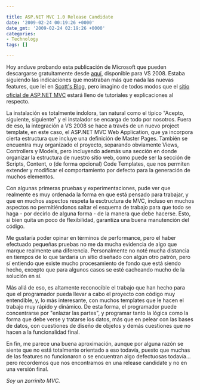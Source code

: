 ```yaml
---

title: ASP.NET MVC 1.0 Release Candidate
date: '2009-02-24 00:19:26 +0000'
date_gmt: '2009-02-24 02:19:26 +0000'
categories:
- Technology
tags: []

---
```

<div>

Hoy anduve probando esta publicación de Microsoft que pueden descargarse gratuitamente desde [aquí](http://go.microsoft.com/fwlink/?LinkID=141184&amp;clcid=0x409), disponible para VS 2008. Estaba siguiendo las indicaciones que mostraban más que nada las nuevas features, que leí en [Scott's Blog](http://weblogs.asp.net/scottgu/archive/2009/01/27/asp-net-mvc-1-0-release-candidate-now-available.aspx), pero imagino de todos modos que el [sitio oficial de ASP.NET MVC](http://www.asp.net/mvc/) estará lleno de tutoriales y explicaciones al respecto.

La instalación es totalmente indolora, tan natural como el típico "Acepto, siguiente, siguiente" y el instalador se encarga de todo por nosotros. Fuera de eso, la integración a VS 2008 se hace a través de un nuevo project template, en este caso, el ASP.NET MVC Web Application, que ya incorpora cierta estructura que incluye una definición de Master Pages. También se encuentra muy organizado el proyecto, separando obviamente Views, Controllers y Models, pero incluyendo además una sección en donde organizar la estructura de nuestro sitio web, como puede ser la sección de Scripts, Content, o (de forma opcional) Code Templates, que nos permiten extender y modificar el comportamiento por defecto para la generación de muchos elementos.

Con algunas primeras pruebas y experimentaciones, pude ver que realmente es muy ordenada la forma en que está pensado para trabajar, y que en muchos aspectos respeta la esctructura de MVC, incluso en muchos aspectos no permitiéndonos saltar el esquema de trabajo para que todo se haga - por decirlo de alguna forma - de la manera que debe hacerse. Esto, si bien quita un poco de flexibilidad, garantiza una buena manutención del código.

Me gustaría poder opinar en términos de performance, pero el haber efectuado pequeñas pruebas no me da mucha evidencia de algo que marque realmente una diferencia. Personalmente no noté mucha distancia en tiempos de lo que tardaría un sitio diseñado con algún otro patrón, pero sí entiendo que existe mucho procesamiento de fondo que está siendo hecho, excepto que para algunos casos se esté cacheando mucho de la solución en sí.

Más allá de eso, es altamente reconocible el trabajo que han hecho para que el programador pueda llevar a cabo el proyecto con código muy entendible, y, lo más interesante, con muchos templates que le hacen el trabajo muy rápido y dinámico. De esta forma, el programador puede concentrarse por "enlazar las partes", y programar tanto la lógica como la forma que debe verse y tratarse los datos, más que en pelear con las bases de datos, con cuestiones de diseño de objetos y demás cuestiones que no hacen a la funcionalidad final.

En fin, me parece una buena aproximación, aunque por alguna razón se siente que no está totalmente orientado a eso todavía, puesto que muchas de las features no funcionaron o se encuentran algo defectuosas todavía... pero recordemos que nos encontramos en una release candidate y no en una versión final.

_Soy un zorrinito MVC._

